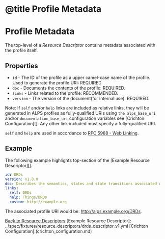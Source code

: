 # @title Profile Metadata
# Profile Metadata
The top-level of a _Resource Descriptor_ contains metadata associated with the profile itself.

## Properties
* `id` - The ID of the profile as a upper camel-case name of the profile. Used to generate the profile URI: REQUIRED.
* `doc` - Documents the contents of the profile: REQUIRED.
* `links` - Links related to the profile: RECOMMENDED. 
* `version` - The version of the document(for internal use): REQUIRED.

Note: If `self` and/or `help` links are included as relative links, they will be generated in ALPS profiles as
fully-qualified URIs using `the alps_base_uri` and/or `documentation_base_uri` configuration variables see 
[Crichton Configuration][]. Any other link included must specify a fully-qualified URI.

`self` and `help` are used in accordance to [RFC 5988 - Web Linking](http://tools.ietf.org/html/rfc5988).

## Example
The following example highlights top-section of the [Example Resource Descriptor][]. 

```yaml
id: DRDs
version: v1.0.0
doc: Describes the semantics, states and state transitions associated with DRDs.
links:
  self: DRDs
  help: Things/DRDs
  custom: http://example.org
```

The associated profile URI would be: http://alps.example.org/DRDs.

[Back to Resource Descriptors](resource_descriptors.md)
[Example Resource Descriptor]: ../spec/fixtures/resource_descriptors/drds_descriptor_v1.yml
[Crichton Configuration]:(crichton_configuration.md)
